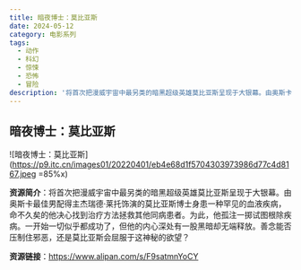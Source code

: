 ```yaml
---
title: 暗夜博士：莫比亚斯
date: 2024-05-12
category: 电影系列
tags:
  - 动作
  - 科幻
  - 惊悚
  - 恐怖
  - 冒险
description: '将首次把漫威宇宙中最另类的暗黑超级英雄莫比亚斯呈现于大银幕。由奥斯卡最佳男配得主杰瑞德·莱托饰演的莫比亚斯博士身患一种罕见的血液疾病，命不久矣的他决心找到治疗方法拯救其他同病患者。为此，他孤注一掷试图根除疾病。一开始一切似乎都成功了，但他的内心深处有一股黑暗却无端释放。善念能否压制住邪恶，还是莫比亚斯会屈服于这神秘的欲望？'
---
```


## 暗夜博士：莫比亚斯

![暗夜博士：莫比亚斯](https://p9.itc.cn/images01/20220401/eb4e68d1f5704303973986d77c4d8167.jpeg =85%x)

**资源简介**：将首次把漫威宇宙中最另类的暗黑超级英雄莫比亚斯呈现于大银幕。由奥斯卡最佳男配得主杰瑞德·莱托饰演的莫比亚斯博士身患一种罕见的血液疾病，命不久矣的他决心找到治疗方法拯救其他同病患者。为此，他孤注一掷试图根除疾病。一开始一切似乎都成功了，但他的内心深处有一股黑暗却无端释放。善念能否压制住邪恶，还是莫比亚斯会屈服于这神秘的欲望？

**资源链接**：https://www.alipan.com/s/F9satmnYoCY
